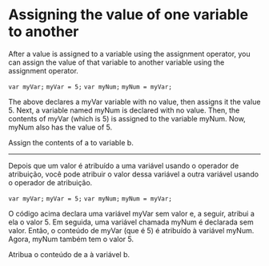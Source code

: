 # Assigning the value of one variable to another

After a value is assigned to a variable using the assignment operator, you can assign the value of that variable to another variable using the assignment operator.

`var myVar;`
`myVar = 5;`
`var myNum;`
`myNum = myVar;`

The above declares a myVar variable with no value, then assigns it the value 5. Next, a variable named myNum is declared with no value. Then, the contents of myVar (which is 5) is assigned to the variable myNum. Now, myNum also has the value of 5.

Assign the contents of a to variable b.

---

Depois que um valor é atribuído a uma variável usando o operador de atribuição, você pode atribuir o valor dessa variável a outra variável usando o operador de atribuição.

`var myVar;`
`myVar = 5;`
`var myNum;`
`myNum = myVar;`

O código acima declara uma variável myVar sem valor e, a seguir, atribui a ela o valor 5. Em seguida, uma variável chamada myNum é declarada sem valor. Então, o conteúdo de myVar (que é 5) é atribuído à variável myNum. Agora, myNum também tem o valor 5.

Atribua o conteúdo de a à variável b.